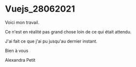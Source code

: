 # Vuejs_28062021

Voici mon travail.

Ce n'est en réalité pas grand chose loin de ce qui était attendu.

J'ai fait ce que j'ai pu jusqu'au dernier instant.

Bien à vous

Alexandra Petit
